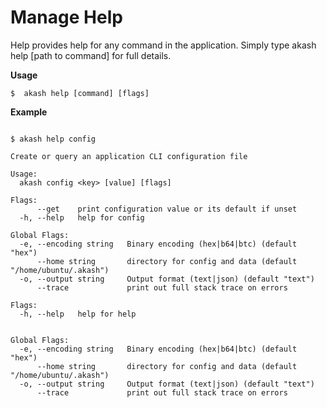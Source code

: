 # Manage Help

Help provides help for any command in the application.
Simply type akash help [path to command] for full details.

**Usage**

```shell
$  akash help [command] [flags]
```

**Example**

```shell

$ akash help config

Create or query an application CLI configuration file

Usage:
  akash config <key> [value] [flags]

Flags:
      --get    print configuration value or its default if unset
  -h, --help   help for config

Global Flags:
  -e, --encoding string   Binary encoding (hex|b64|btc) (default "hex")
      --home string       directory for config and data (default "/home/ubuntu/.akash")
  -o, --output string     Output format (text|json) (default "text")
      --trace             print out full stack trace on errors

```

```text
Flags:
  -h, --help   help for help


Global Flags:
  -e, --encoding string   Binary encoding (hex|b64|btc) (default "hex")
      --home string       directory for config and data (default "/home/ubuntu/.akash")
  -o, --output string     Output format (text|json) (default "text")
      --trace             print out full stack trace on errors

```
